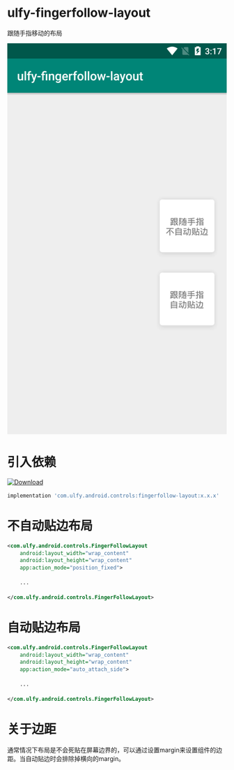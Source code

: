 # ulfy-fingerfollow-layout

跟随手指移动的布局

![img](./picture/device-2019-06-11-151818.png)

# 引入依赖

[ ![Download](https://api.bintray.com/packages/ulfyyang/ulfy-maven/fingerfollow-layout/images/download.svg) ](https://bintray.com/ulfyyang/ulfy-maven/fingerfollow-layout/_latestVersion)

```groovy
implementation 'com.ulfy.android.controls:fingerfollow-layout:x.x.x'
```

# 不自动贴边布局

```xml
<com.ulfy.android.controls.FingerFollowLayout
    android:layout_width="wrap_content"
    android:layout_height="wrap_content"
    app:action_mode="position_fixed">
    
    ...
    
</com.ulfy.android.controls.FingerFollowLayout>
```

# 自动贴边布局

```xml
<com.ulfy.android.controls.FingerFollowLayout
    android:layout_width="wrap_content"
    android:layout_height="wrap_content"
    app:action_mode="auto_attach_side">
    
    ...
    
</com.ulfy.android.controls.FingerFollowLayout>
```

# 关于边距

通常情况下布局是不会死贴在屏幕边界的，可以通过设置margin来设置组件的边距。当自动贴边时会排除掉横向的margin。